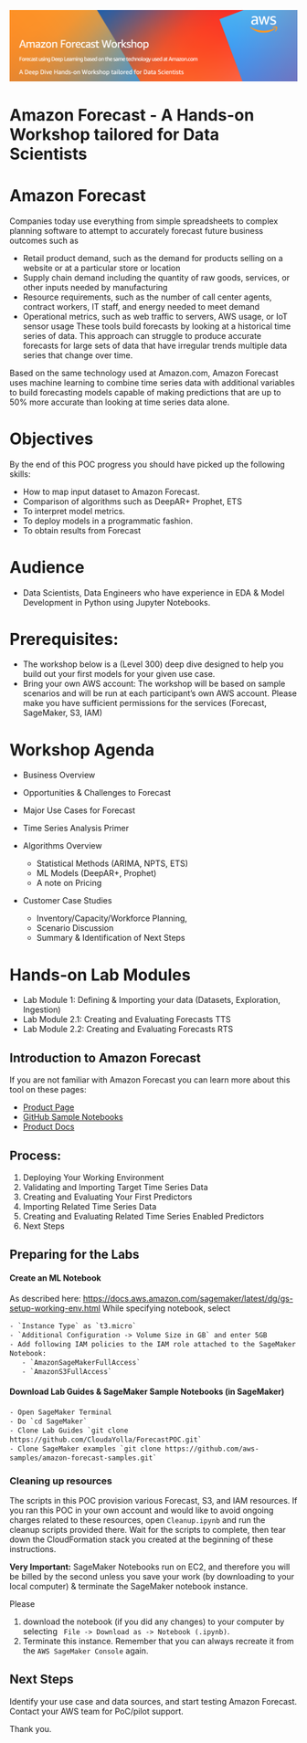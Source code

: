 ![ML Logo](images/logo.png "Logo") 

# Amazon Forecast - A Hands-on Workshop tailored for Data Scientists


# Amazon Forecast
Companies today use everything from simple spreadsheets to complex planning software to attempt to accurately forecast future business outcomes such as

-	Retail product demand, such as the demand for products selling on a website or at a particular store or location
-	Supply chain demand including the quantity of raw goods, services, or other inputs needed by manufacturing
-	Resource requirements, such as the number of call center agents, contract workers, IT staff, and energy needed to meet demand
-	Operational metrics, such as web traffic to servers, AWS usage, or IoT sensor usage
These tools build forecasts by looking at a historical time series of data. This approach can struggle to produce accurate forecasts for large sets of data that have irregular trends multiple data series that change over time.

Based on the same technology used at Amazon.com, Amazon Forecast uses machine learning to combine time series data with additional variables to build forecasting models capable of making predictions that are up to 50% more accurate than looking at time series data alone.

# Objectives
By the end of this POC progress you should have picked up the following skills:

-	How to map input dataset to Amazon Forecast.
-	Comparison of algorithms such as DeepAR+ Prophet, ETS
-	To interpret model metrics.
-	To deploy models in a programmatic fashion.
-	To obtain results from Forecast

# Audience
-	Data Scientists, Data Engineers who have experience in EDA & Model Development in Python using Jupyter Notebooks.

# Prerequisites:

-	The workshop below is a (Level 300) deep dive designed to help you build out your first models for your given use case.
-	Bring your own AWS account: The workshop will be based on sample scenarios and will be run at each participant’s own AWS account. Please make you have sufficient permissions for the services (Forecast, SageMaker, S3, IAM)


# Workshop Agenda
-  Business Overview
  - Opportunities & Challenges to Forecast
  - Major Use Cases for Forecast

- Time Series Analysis Primer

- Algorithms Overview
  - Statistical Methods (ARIMA, NPTS, ETS)
  - ML Models (DeepAR+, Prophet)
  - A note on Pricing

- Customer Case Studies
  - Inventory/Capacity/Workforce Planning, 
  - Scenario Discussion
  - Summary & Identification of Next Steps

# Hands-on Lab Modules
  - Lab Module 1: Defining & Importing your data (Datasets, Exploration, Ingestion) 	
  - Lab Module 2.1: Creating and Evaluating Forecasts	TTS 		 				
  - Lab Module 2.2: Creating and Evaluating Forecasts	RTS

## Introduction to Amazon Forecast

If you are not familiar with Amazon Forecast you can learn more about this tool on these pages:

* [Product Page](https://aws.amazon.com/forecast/)
* [GitHub Sample Notebooks](https://github.com/aws-samples/amazon-forecast-samples)
* [Product Docs](https://docs.aws.amazon.com/forecast/latest/dg/what-is-forecast.html)


## Process:
1. Deploying Your Working Environment
1. Validating and Importing Target Time Series Data
1. Creating and Evaluating Your First Predictors
1. Importing Related Time Series Data
1. Creating and Evaluating Related Time Series Enabled Predictors
1. Next Steps



## Preparing for the Labs
#### Create an ML Notebook 

As described here: https://docs.aws.amazon.com/sagemaker/latest/dg/gs-setup-working-env.html While specifying notebook, select 

    - `Instance Type` as `t3.micro`
    - `Additional Configuration -> Volume Size in GB` and enter 5GB
    - Add following IAM policies to the IAM role attached to the SageMaker Notebook:
       - `AmazonSageMakerFullAccess`
       - `AmazonS3FullAccess` 
       
#### Download Lab Guides & SageMaker Sample Notebooks (in SageMaker)

    - Open SageMaker Terminal
    - Do `cd SageMaker`
    - Clone Lab Guides `git clone https://github.com/CloudaYolla/ForecastPOC.git`
    - Clone SageMaker examples `git clone https://github.com/aws-samples/amazon-forecast-samples.git`


### Cleaning up resources 

The scripts in this POC provision various Forecast, S3, and IAM resources. If you ran this POC in your own account and would like to avoid ongoing charges related to these resources, open `Cleanup.ipynb` and run the cleanup scripts provided there. Wait for the scripts to complete, then tear down the CloudFormation stack you created at the beginning of these instructions.


**Very Important:** SageMaker Notebooks run on EC2, and therefore you will be billed by the second unless you save your work (by downloading to your local computer) & terminate the SageMaker notebook instance. 

Please 
 1. download the notebook (if you did any changes) to your computer by selecting ` File -> Download as -> Notebook (.ipynb)`. 
 1. Terminate this instance. Remember that you can always recreate it from the `AWS SageMaker Console` again.  
 
## Next Steps

Identify your use case and data sources, and start testing Amazon Forecast. Contact your AWS team for PoC/pilot support.

Thank you.

